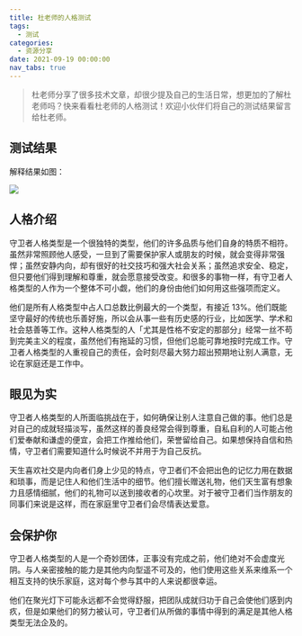 ```yaml
---
title: 杜老师的人格测试
tags:
  - 测试
categories:
  - 资源分享
date: 2021-09-19 00:00:00
nav_tabs: true
---
```


> 杜老师分享了很多技术文章，却很少提及自己的生活日常，想更加的了解杜老师吗？快来看看杜老师的人格测试！欢迎小伙伴们将自己的测试结果留言给杜老师。

<!-- more -->

## 测试结果

解释结果如图：

![](https://cdn.dusays.com/2021/09/384-1.jpg)

## 人格介绍

守卫者人格类型是一个很独特的类型，他们的许多品质与他们自身的特质不相符。虽然非常照顾他人感受，一旦到了需要保护家人或朋友的时候，就会变得非常强悍；虽然安静内向，却有很好的社交技巧和强大社会关系；虽然追求安全、稳定，但只要他们得到理解和尊重，就会愿意接受改变。和很多的事物一样，有守卫者人格类型的人作为一个整体不可小觑，他们的身份由他们如何用这些强项而定义。

他们是所有人格类型中占人口总数比例最大的一个类型，有接近 13%。他们既能坚守最好的传统也乐善好施，所以会从事一些有历史感的行业，比如医学、学术和社会慈善等工作。这种人格类型的人「尤其是性格不安定的那部分」经常一丝不苟到完美主义的程度，虽然他们有拖延的习惯，但他们总能可靠地按时完成工作。守卫者人格类型的人重视自己的责任，会时刻尽最大努力超出预期地让别人满意，无论在家庭还是工作中。

## 眼见为实

守卫者人格类型的人所面临挑战在于，如何确保让别人注意自己做的事。他们总是对自己的成就轻描淡写，虽然这样的善良经常会得到尊重，自私自利的人可能占他们爱奉献和谦虚的便宜，会把工作推给他们，荣誉留给自己。如果想保持自信和热情，守卫者们需要知道什么时候说不并用于为自己反抗。

天生喜欢社交是内向者们身上少见的特点，守卫者们不会把出色的记忆力用在数据和琐事，而是记住人和他们生活中的细节。他们擅长赠送礼物，他们天生富有想象力且感情细腻，他们的礼物可以送到接收者的心坎里。对于被守卫者们当作朋友的同事们来说是这样，而在家庭里守卫者们会尽情表达爱意。

## 会保护你

守卫者人格类型的人是一个奇妙团体，正事没有完成之前，他们绝对不会虚度光阴。与人亲密接触的能力是其他内向型遥不可及的，他们使用这些关系来维系一个相互支持的快乐家庭，这对每个参与其中的人来说都很幸运。

他们在聚光灯下可能永远都不会觉得舒服，把团队成就归功于自己会使他们感到内疚，但是如果他们的努力被认可，守卫者们从所做的事情中得到的满足是其他人格类型无法企及的。

